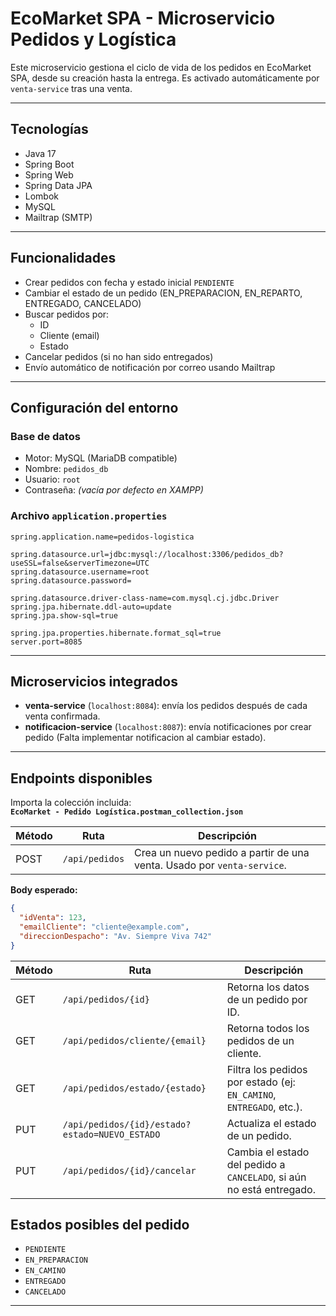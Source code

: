 # EcoMarket SPA - Microservicio Pedidos y Logística

Este microservicio gestiona el ciclo de vida de los pedidos en EcoMarket SPA, desde su creación hasta la entrega. Es activado automáticamente por `venta-service` tras una venta.

---

## Tecnologías

- Java 17
- Spring Boot
- Spring Web
- Spring Data JPA
- Lombok
- MySQL
- Mailtrap (SMTP)

---

## Funcionalidades

- Crear pedidos con fecha y estado inicial `PENDIENTE`
- Cambiar el estado de un pedido (EN_PREPARACION, EN_REPARTO, ENTREGADO, CANCELADO)
- Buscar pedidos por:
  - ID
  - Cliente (email)
  - Estado
- Cancelar pedidos (si no han sido entregados)
- Envío automático de notificación por correo usando Mailtrap

---

## Configuración del entorno

### Base de datos

- Motor: MySQL (MariaDB compatible)
- Nombre: `pedidos_db`
- Usuario: `root`
- Contraseña: *(vacía por defecto en XAMPP)*

### Archivo `application.properties`

```properties
spring.application.name=pedidos-logistica

spring.datasource.url=jdbc:mysql://localhost:3306/pedidos_db?useSSL=false&serverTimezone=UTC
spring.datasource.username=root
spring.datasource.password=

spring.datasource.driver-class-name=com.mysql.cj.jdbc.Driver
spring.jpa.hibernate.ddl-auto=update
spring.jpa.show-sql=true

spring.jpa.properties.hibernate.format_sql=true
server.port=8085

```

---


## Microservicios integrados

- **venta-service** (`localhost:8084`): envía los pedidos después de cada venta confirmada.
- **notificacion-service** (`localhost:8087`): envía notificaciones por crear pedido (Falta implementar notificacion al cambiar estado).

---

## Endpoints disponibles

Importa la colección incluida:  
**`EcoMarket - Pedido Logística.postman_collection.json`**

| Método  | Ruta                                         | Descripción                                                               |
|---------|----------------------------------------------|---------------------------------------------------------------------------|
| POST    | `/api/pedidos`                               | Crea un nuevo pedido a partir de una venta. Usado por `venta-service`.    |

**Body esperado:**
```json
{
  "idVenta": 123,
  "emailCliente": "cliente@example.com",
  "direccionDespacho": "Av. Siempre Viva 742"
}
```

| Método | Ruta                                           | Descripción                                                          |
|--------|------------------------------------------------|----------------------------------------------------------------------|
| GET    | `/api/pedidos/{id}`                            | Retorna los datos de un pedido por ID.                               |
| GET    | `/api/pedidos/cliente/{email}`                 | Retorna todos los pedidos de un cliente.                             |
| GET    | `/api/pedidos/estado/{estado}`                 | Filtra los pedidos por estado (ej: `EN_CAMINO`, `ENTREGADO`, etc.).  |
| PUT    | `/api/pedidos/{id}/estado?estado=NUEVO_ESTADO` | Actualiza el estado de un pedido.                                    |
| PUT    | `/api/pedidos/{id}/cancelar`                   | Cambia el estado del pedido a `CANCELADO`, si aún no está entregado. |


## Estados posibles del pedido

- `PENDIENTE`
- `EN_PREPARACION`
- `EN_CAMINO`
- `ENTREGADO`
- `CANCELADO`

---
